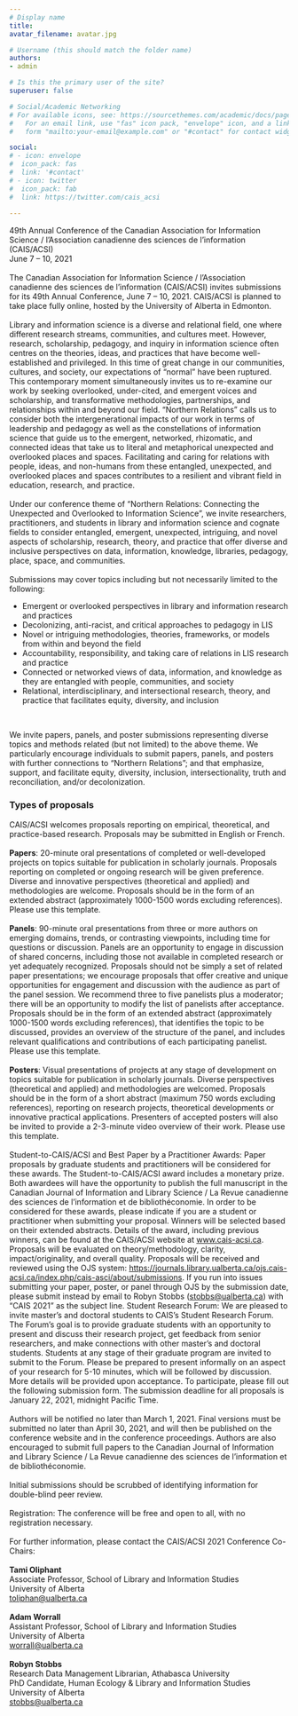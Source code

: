 ```yaml
---
# Display name
title: 
avatar_filename: avatar.jpg

# Username (this should match the folder name)
authors:
- admin

# Is this the primary user of the site?
superuser: false

# Social/Academic Networking
# For available icons, see: https://sourcethemes.com/academic/docs/page-builder/#icons
#   For an email link, use "fas" icon pack, "envelope" icon, and a link in the
#   form "mailto:your-email@example.com" or "#contact" for contact widget.

social:
# - icon: envelope
#  icon_pack: fas
#  link: '#contact'
# - icon: twitter
#  icon_pack: fab
#  link: https://twitter.com/cais_acsi
  
---
```


49th Annual Conference of the Canadian Association for Information Science / l’Association canadienne des sciences de l’information (CAIS/ACSI)<br>
June 7 – 10, 2021
<br><br>
The Canadian Association for Information Science / l’Association canadienne des sciences de l’information (CAIS/ACSI) invites submissions for its 49th Annual Conference, June 7 – 10, 2021. CAIS/ACSI is planned to take place fully online, hosted by the University of Alberta in Edmonton. 
<br><br>
Library and information science is a diverse and relational field, one where different research streams, communities, and cultures meet. However, research, scholarship, pedagogy, and inquiry in information science often centres on the theories, ideas, and practices that have become well-established and privileged. In this time of great change in our communities, cultures, and society, our expectations of “normal” have been ruptured. This contemporary moment simultaneously invites us to re-examine our work by seeking overlooked, under-cited, and emergent voices and scholarship, and transformative methodologies, partnerships, and relationships within and beyond our field. “Northern Relations” calls us to consider both the intergenerational impacts of our work in terms of leadership and pedagogy as well as the constellations of information science that guide us to the emergent, networked, rhizomatic, and connected ideas that take us to literal and metaphorical unexpected and overlooked places and spaces. Facilitating and caring for relations with people, ideas, and non-humans from these entangled, unexpected, and overlooked places and spaces contributes to a resilient and vibrant field in education, research, and practice. 
<br><br>
Under our conference theme of “Northern Relations: Connecting the Unexpected and Overlooked to Information Science”, we invite researchers, practitioners, and students in library and information science and cognate fields to consider entangled, emergent, unexpected, intriguing, and novel aspects of scholarship, research, theory, and practice that offer diverse and inclusive perspectives on data, information, knowledge, libraries, pedagogy, place, space, and communities. 
<br><br>
Submissions may cover topics including but not necessarily limited to the following:
- Emergent or overlooked perspectives in library and information research and practices
- Decolonizing, anti-racist, and critical approaches to pedagogy in LIS
- Novel or intriguing methodologies, theories, frameworks, or models from within and beyond the field
- Accountability, responsibility, and taking care of relations in LIS research and practice
- Connected or networked views of data, information, and knowledge as they are entangled with people, communities, and society
- Relational, interdisciplinary, and intersectional research, theory, and practice that facilitates equity, diversity, and inclusion
<br>

We invite papers, panels, and poster submissions representing diverse topics and methods related (but not limited) to the above theme. We particularly encourage individuals to submit papers, panels, and posters with further connections to “Northern Relations”; and that emphasize, support, and facilitate equity, diversity, inclusion, intersectionality, truth and reconciliation, and/or decolonization.

### Types of proposals
CAIS/ACSI welcomes proposals reporting on empirical, theoretical, and practice-based research. Proposals may be submitted in English or French.
<br><br>
**Papers**: 20-minute oral presentations of completed or well-developed projects on topics suitable for publication in scholarly journals. Proposals reporting on completed or ongoing research will be given preference. Diverse and innovative perspectives (theoretical and applied) and methodologies are welcome. Proposals should be in the form of an extended abstract (approximately 1000-1500 words excluding references). Please use this template.
<br><br>
**Panels**: 90-minute oral presentations from three or more authors on emerging domains, trends, or contrasting viewpoints, including time for questions or discussion. Panels are an opportunity to engage in discussion of shared concerns, including those not available in completed research or yet adequately recognized. Proposals should not be simply a set of related paper presentations; we encourage proposals that offer creative and unique opportunities for engagement and discussion with the audience as part of the panel session. We recommend three to five panelists plus a moderator; there will be an opportunity to modify the list of panelists after acceptance. Proposals should be in the form of an extended abstract (approximately 1000-1500 words excluding references), that identifies the topic to be discussed, provides an overview of the structure of the panel, and includes relevant qualifications and contributions of each participating panelist. Please use this template.
<br><br>
**Posters**: Visual presentations of projects at any stage of development on topics suitable for publication in scholarly journals. Diverse perspectives (theoretical and applied) and methodologies are welcomed. Proposals should be in the form of a short abstract (maximum 750 words excluding references), reporting on research projects, theoretical developments or innovative practical applications. Presenters of accepted posters will also be invited to provide a 2-3-minute video overview of their work. Please use this template.
<br><br>
Student-to-CAIS/ACSI and Best Paper by a Practitioner Awards: Paper proposals by graduate students and practitioners will be considered for these awards. The Student-to-CAIS/ACSI award includes a monetary prize. Both awardees will have the opportunity to publish the full manuscript in the Canadian Journal of Information and Library Science / La Revue canadienne des sciences de l’information et de bibliothéconomie. In order to be considered for these awards, please indicate if you are a student or practitioner when submitting your proposal. Winners will be selected based on their extended abstracts. Details of the award, including previous winners, can be found at the CAIS/ACSI website at www.cais-acsi.ca.
Proposals will be evaluated on theory/methodology, clarity, impact/originality, and overall quality. Proposals will be received and reviewed using the OJS system: https://journals.library.ualberta.ca/ojs.cais-acsi.ca/index.php/cais-asci/about/submissions. If you run into issues submitting your paper, poster, or panel through OJS by the submission date, please submit instead by email to Robyn Stobbs (stobbs@ualberta.ca) with “CAIS 2021” as the subject line.
Student Research Forum: We are pleased to invite master’s and doctoral students to CAIS’s Student Research Forum. The Forum’s goal is to provide graduate students with an opportunity to present and discuss their research project, get feedback from senior researchers, and make connections with other master’s and doctoral students. Students at any stage of their graduate program are invited to submit to the Forum.
Please be prepared to present informally on an aspect of your research for 5-10 minutes, which will be followed by discussion. More details will be provided upon acceptance.
To participate, please fill out the following submission form.
The submission deadline for all proposals is January 22, 2021, midnight Pacific Time.
<br><br>
Authors will be notified no later than March 1, 2021. Final versions must be submitted no later than April 30, 2021, and will then be published on the conference website and in the conference proceedings. Authors are also encouraged to submit full papers to the Canadian Journal of Information and Library Science / La Revue canadienne des sciences de l’information et de bibliothéconomie.
<br><br>
Initial submissions should be scrubbed of identifying information for double-blind peer review.
<br><br>
Registration: The conference will be free and open to all, with no registration necessary.
<br><br>
For further information, please contact the CAIS/ACSI 2021 Conference Co-Chairs:
<br><br>
**Tami Oliphant**<br>
Associate Professor, School of Library and Information Studies<br>
University of Alberta<br>
toliphan@ualberta.ca <br>
<br>
**Adam Worrall** <br>
Assistant Professor, School of Library and Information Studies<br>
University of Alberta<br>
worrall@ualberta.ca<br>
<br>
**Robyn Stobbs**<br>
Research Data Management Librarian, Athabasca University<br>
PhD Candidate, Human Ecology & Library and Information Studies<br>
University of Alberta<br>
stobbs@ualberta.ca


